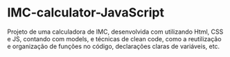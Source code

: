 # IMC-calculator-JavaScript
Projeto de uma calculadora de IMC, desenvolvida com utilizando Html, CSS e JS,  contando com models, e técnicas de clean code, como a reutilização e organização de funções no código, declarações claras de variáveis, etc. 
